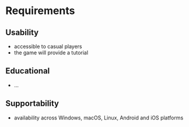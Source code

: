 # Requirements

## Usability
* accessible to casual players
* the game will provide a tutorial

## Educational
* ...

## Supportability

* availability across Windows, macOS, Linux, Android and iOS platforms
